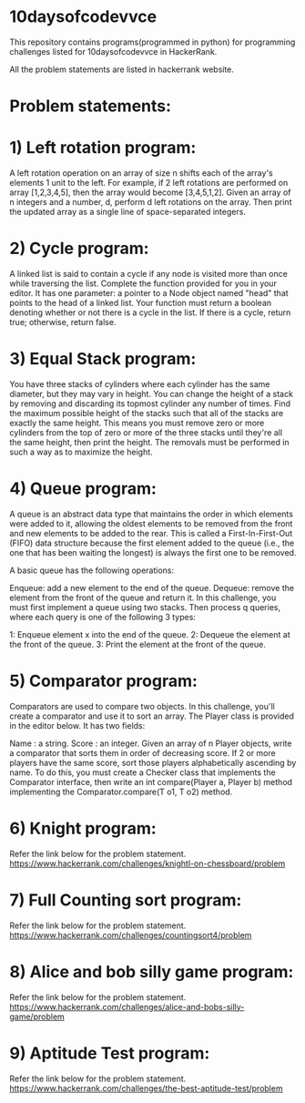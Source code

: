 # 10daysofcodevvce
This repository contains programs(programmed in python) for programming challenges listed for 10daysofcodevvce in HackerRank.

All the problem statements are listed in hackerrank website.

# Problem statements:

# 1) Left rotation program:
A left rotation operation on an array of size n shifts each of the array's elements 1 unit to the left. For example, if 2 left rotations are performed on array [1,2,3,4,5], then the array would become [3,4,5,1,2].
Given an array of n integers and a number, d, perform d left rotations on the array. Then print the updated array as a single line of space-separated integers.

# 2) Cycle program: 
A linked list is said to contain a cycle if any node is visited more than once while traversing the list.
Complete the function provided for you in your editor. It has one parameter: a pointer to a Node object named "head" that points to the head of a linked list. Your function must return a boolean denoting whether or not there is a cycle in the list. If there is a cycle, return true; otherwise, return false.

# 3) Equal Stack program:
You have three stacks of cylinders where each cylinder has the same diameter, but they may vary in height. You can change the height of a stack by removing and discarding its topmost cylinder any number of times.
Find the maximum possible height of the stacks such that all of the stacks are exactly the same height. This means you must remove zero or more cylinders from the top of zero or more of the three stacks until they're all the same height, then print the height. The removals must be performed in such a way as to maximize the height.

# 4) Queue program:
A queue is an abstract data type that maintains the order in which elements were added to it, allowing the oldest elements to be removed from the front and new elements to be added to the rear. This is called a First-In-First-Out (FIFO) data structure because the first element added to the queue (i.e., the one that has been waiting the longest) is always the first one to be removed.

 A basic queue has the following operations:

 Enqueue: add a new element to the end of the queue.
 Dequeue: remove the element from the front of the queue and return it.
 In this challenge, you must first implement a queue using two stacks. Then process q queries, where each query is one of the following 3 types:

 1: Enqueue element x into the end of the queue.
 2: Dequeue the element at the front of the queue.
 3: Print the element at the front of the queue.

 # 5) Comparator program:
 Comparators are used to compare two objects. In this challenge, you'll create a comparator and use it to sort an array. The Player class is provided in the editor below. It has two fields:

 Name : a string.
 Score : an integer.
 Given an array of n Player objects, write a comparator that sorts them in order of decreasing score. If 2 or more players have the same score, sort those players         alphabetically ascending by name. To do this, you must create a Checker class that implements the Comparator interface, then write an int compare(Player a, Player b) method    implementing the Comparator.compare(T o1, T o2) method. 
 
 # 6) Knight program:
 Refer the link below for the problem statement.
 https://www.hackerrank.com/challenges/knightl-on-chessboard/problem
 
 # 7) Full Counting sort program:
 Refer the link below for the problem statement.
 https://www.hackerrank.com/challenges/countingsort4/problem
 
 # 8) Alice and bob silly game program:
 Refer the link below for the problem statement.
 https://www.hackerrank.com/challenges/alice-and-bobs-silly-game/problem
 
 # 9) Aptitude Test program:
 Refer the link below for the problem statement.
 https://www.hackerrank.com/challenges/the-best-aptitude-test/problem
